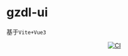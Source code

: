 # gzdl-ui
基于`Vite+Vue3`
<p align="center">
  <a href="https://github.com/gzdl-strive/gzdl-ui/actions/workflows/main.yml"><img src="https://github.com/gzdl-strive/gzdl-ui/actions/workflows/main.yml/badge.svg?branch=main" alt="CI" style="max-width: 100%;" /></a>
</p>